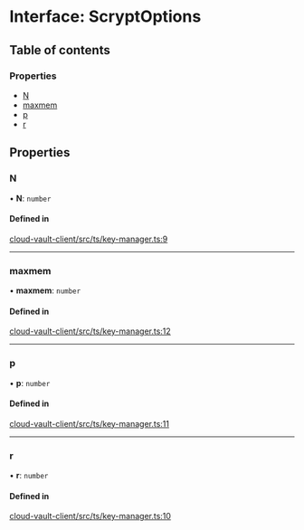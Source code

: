 # Interface: ScryptOptions

## Table of contents

### Properties

- [N](ScryptOptions.md#n)
- [maxmem](ScryptOptions.md#maxmem)
- [p](ScryptOptions.md#p)
- [r](ScryptOptions.md#r)

## Properties

### N

• **N**: `number`

#### Defined in

[cloud-vault-client/src/ts/key-manager.ts:9](https://gitlab.com/i3-market/code/wp3/t3.2/i3m-wallet-monorepo/-/blob/645d0838/packages/cloud-vault-client/src/ts/key-manager.ts#L9)

___

### maxmem

• **maxmem**: `number`

#### Defined in

[cloud-vault-client/src/ts/key-manager.ts:12](https://gitlab.com/i3-market/code/wp3/t3.2/i3m-wallet-monorepo/-/blob/645d0838/packages/cloud-vault-client/src/ts/key-manager.ts#L12)

___

### p

• **p**: `number`

#### Defined in

[cloud-vault-client/src/ts/key-manager.ts:11](https://gitlab.com/i3-market/code/wp3/t3.2/i3m-wallet-monorepo/-/blob/645d0838/packages/cloud-vault-client/src/ts/key-manager.ts#L11)

___

### r

• **r**: `number`

#### Defined in

[cloud-vault-client/src/ts/key-manager.ts:10](https://gitlab.com/i3-market/code/wp3/t3.2/i3m-wallet-monorepo/-/blob/645d0838/packages/cloud-vault-client/src/ts/key-manager.ts#L10)
